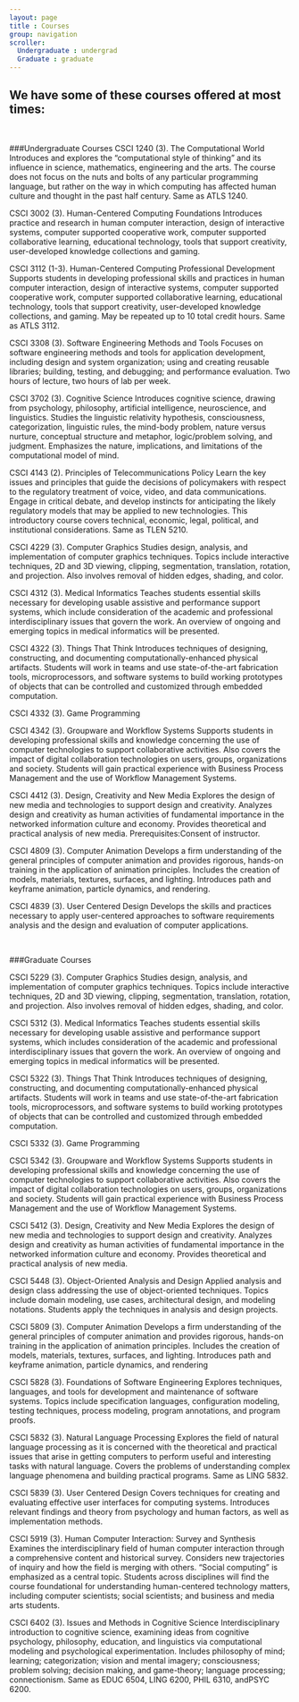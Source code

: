 ```yaml
---
layout: page
title : Courses
group: navigation
scroller: 
  Undergraduate : undergrad
  Graduate : graduate
---
```


## We have some of these courses offered at most times:

<a class="anchor" name="undergrad">&nbsp;</a>

###Undergraduate Courses
CSCI 1240 (3). The Computational World
Introduces and explores the “computational style of thinking” and its influence in science, mathematics, engineering and the arts. The course does not focus on the nuts and bolts of any particular programming language, but rather on the way in which computing has affected human culture and thought in the past half century. Same as ATLS 1240.

CSCI 3002 (3). Human-Centered Computing Foundations
Introduces practice and research in human computer interaction, design of interactive systems, computer supported cooperative work, computer supported collaborative learning, educational technology, tools that support creativity, user-developed knowledge collections and gaming.

CSCI 3112  (1-3). Human-Centered Computing Professional Development
Supports students in developing professional skills and practices in human computer interaction, design of interactive systems, computer supported cooperative work, computer supported collaborative learning, educational technology, tools that support creativity, user-developed knowledge collections, and gaming. May be repeated up to 10 total credit hours. Same as ATLS 3112.

CSCI 3308  (3). Software Engineering Methods and Tools
Focuses on software engineering methods and tools for application development, including design and system organization; using and creating reusable libraries; building, testing, and debugging; and performance evaluation. Two hours of lecture, two hours of lab per week.

CSCI 3702  (3). Cognitive Science
Introduces cognitive science, drawing from psychology, philosophy, artificial intelligence, neuroscience, and linguistics. Studies the linguistic relativity hypothesis, consciousness, categorization, linguistic rules, the mind-body problem, nature versus nurture, conceptual structure and metaphor, logic/problem solving, and judgment. Emphasizes the nature, implications, and limitations of the computational model of mind.

CSCI 4143  (2). Principles of Telecommunications Policy
Learn the key issues and principles that guide the decisions of policymakers with respect to the regulatory treatment of voice, video, and data communications. Engage in critical debate, and develop instincts for anticipating the likely regulatory models that may be applied to new technologies. This introductory course covers technical, economic, legal, political, and institutional considerations. Same as TLEN 5210.

CSCI 4229  (3). Computer Graphics
Studies design, analysis, and implementation of computer graphics techniques. Topics include interactive techniques, 2D and 3D viewing, clipping, segmentation, translation, rotation, and projection. Also involves removal of hidden edges, shading, and color.

CSCI 4312   (3). Medical Informatics
Teaches students essential skills necessary for developing usable assistive and performance support systems, which include consideration of the academic and professional interdisciplinary issues that govern the work. An overview of ongoing and emerging topics in medical informatics will be presented.

CSCI 4322  (3). Things That Think
Introduces techniques of designing, constructing, and documenting computationally-enhanced physical artifacts. Students will work in teams and use state-of-the-art fabrication tools, microprocessors, and software systems to build working prototypes of objects that can be controlled and customized through embedded computation.

CSCI 4332  (3). Game Programming 

CSCI 4342  (3). Groupware and Workflow Systems
Supports students in developing professional skills and knowledge concerning the use of computer technologies to support collaborative activities. Also covers the impact of digital collaboration technologies on users, groups, organizations and society. Students will gain practical experience with Business Process Management and the use of Workflow Management Systems.

CSCI 4412  (3). Design, Creativity and New Media
Explores the design of new media and technologies to support design and creativity. Analyzes design and creativity as human activities of fundamental importance in the networked information culture and economy. Provides theoretical and practical analysis of new media. Prerequisites:Consent of instructor.

CSCI 4809  (3). Computer Animation
Develops a firm understanding of the general principles of computer animation and provides rigorous, hands-on training in the application of animation principles. Includes the creation of models, materials, textures, surfaces, and lighting. Introduces path and keyframe animation, particle dynamics, and rendering.

CSCI 4839  (3). User Centered Design
Develops the skills and practices necessary to apply user-centered approaches to software requirements analysis and the design and evaluation of computer applications.



<a class="anchor" name="graduate">&nbsp;</a>

###Graduate Courses

CSCI 5229 (3). Computer Graphics
Studies design, analysis, and implementation of computer graphics techniques. Topics include interactive techniques, 2D and 3D viewing, clipping, segmentation, translation, rotation, and projection. Also involves removal of hidden edges, shading, and color.

CSCI 5312  (3). Medical Informatics
Teaches students essential skills necessary for developing usable assistive and performance support systems, which includes consideration of the academic and professional interdisciplinary issues that govern the work. An overview of ongoing and emerging topics in medical informatics will be presented.

CSCI 5322  (3). Things That Think
Introduces techniques of designing, constructing, and documenting computationally-enhanced physical artifacts. Students will work in teams and use state-of-the-art fabrication tools, microprocessors, and software systems to build working prototypes of objects that can be controlled and customized through embedded computation.

CSCI 5332  (3). Game Programming

CSCI 5342  (3). Groupware and Workflow Systems
Supports students in developing professional skills and knowledge concerning the use of computer technologies to support collaborative activities. Also covers the impact of digital collaboration technologies on users, groups, organizations and society. Students will gain practical experience with Business Process Management and the use of Workflow Management Systems.

CSCI 5412  (3). Design, Creativity and New Media
Explores the design of new media and technologies to support design and creativity. Analyzes design and creativity as human activities of fundamental importance in the networked information culture and economy. Provides theoretical and practical analysis of new media.

CSCI 5448  (3). Object-Oriented Analysis and Design
Applied analysis and design class addressing the use of object-oriented techniques. Topics include domain modeling, use cases, architectural design, and modeling notations. Students apply the techniques in analysis and design projects.

CSCI 5809  (3). Computer Animation
Develops a firm understanding of the general principles of computer animation and provides rigorous, hands-on training in the application of animation principles. Includes the creation of models, materials, textures, surfaces, and lighting. Introduces path and keyframe animation, particle dynamics, and rendering

CSCI 5828  (3). Foundations of Software Engineering
Explores techniques, languages, and tools for development and maintenance of software systems. Topics include specification languages, configuration modeling, testing techniques, process modeling, program annotations, and program proofs.

CSCI 5832  (3). Natural Language Processing
Explores the field of natural language processing as it is concerned with the theoretical and practical issues that arise in getting computers to perform useful and interesting tasks with natural language. Covers the problems of understanding complex language phenomena and building practical programs. Same as LING 5832.

CSCI 5839  (3). User Centered Design
Covers techniques for creating and evaluating effective user interfaces for computing systems. Introduces relevant findings and theory from psychology and human factors, as well as implementation methods.

CSCI 5919  (3). Human Computer Interaction: Survey and Synthesis
Examines the interdisciplinary field of human computer interaction through a comprehensive content and historical survey. Considers new trajectories of inquiry and how the field is merging with others. “Social computing” is emphasized as a central topic. Students across disciplines will find the course foundational for understanding human-centered technology matters, including computer scientists; social scientists; and business and media arts students.

CSCI 6402  (3). Issues and Methods in Cognitive Science
Interdisciplinary introduction to cognitive science, examining ideas from cognitive psychology, philosophy, education, and linguistics via computational modeling and psychological experimentation. Includes philosophy of mind; learning; categorization; vision and mental imagery; consciousness; problem solving; decision making, and game-theory; language processing; connectionism. Same as EDUC 6504, LING 6200, PHIL 6310, andPSYC 6200.